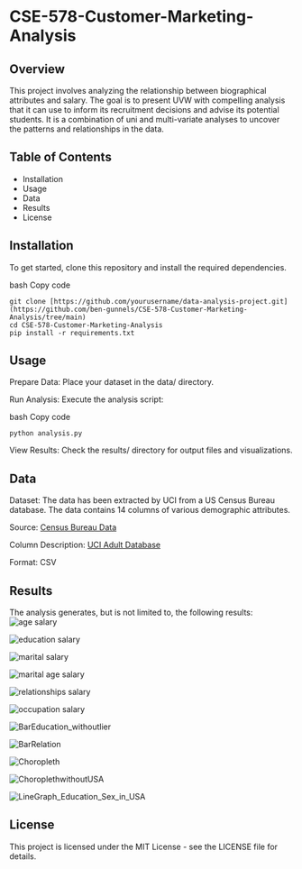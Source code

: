 ﻿# CSE-578-Customer-Marketing-Analysis
## Overview
This project involves analyzing the relationship between biographical attributes and salary. The goal is to present UVW with compelling analysis that it can use to inform its recruitment decisions and advise its potential students.
It is a combination of uni and multi-variate analyses to uncover the patterns and relationships in the data. 
## Table of Contents
* Installation
* Usage
* Data
* Results
* License

## Installation
To get started, clone this repository and install the required dependencies.

bash
Copy code
```
git clone [https://github.com/yourusername/data-analysis-project.git](https://github.com/ben-gunnels/CSE-578-Customer-Marketing-Analysis/tree/main)
cd CSE-578-Customer-Marketing-Analysis
pip install -r requirements.txt
```

## Usage
Prepare Data: Place your dataset in the data/ directory.

Run Analysis: Execute the analysis script:

bash
Copy code
```
python analysis.py
```
View Results: Check the results/ directory for output files and visualizations.

## Data
Dataset: The data has been extracted by UCI from a US Census Bureau database. The data contains 14 columns of various demographic attributes. 

Source: [Census Bureau Data]([http://www.census.gov/ftp/pub/DES/www/welcome.html](https://archive.ics.uci.edu/ml/machine-learning-databases/adult/adult.data))

Column Description: [UCI Adult Database](https://archive.ics.uci.edu/ml/machine-learning-databases/adult/adult.names)

Format: CSV

## Results
The analysis generates, but is not limited to, the following results:
![age salary](https://github.com/user-attachments/assets/f6059da7-d96b-4910-84e4-599f032268e4)

![education salary](https://github.com/user-attachments/assets/dd6b55ee-f87d-4224-84a8-b6efd1eb9169)

![marital salary](https://github.com/user-attachments/assets/d96590ae-d344-437d-85a0-ea19242cc910)

![marital age salary](https://github.com/user-attachments/assets/5ebc6421-e7ef-4fc6-9f50-6a8da7b472cd)

![relationships salary](https://github.com/user-attachments/assets/5f99b293-5ab5-4837-b08f-829a119cc7b7)

![occupation salary](https://github.com/user-attachments/assets/bff0320d-0844-4393-873f-9e32bca84844)

![BarEducation_withoutlier](https://github.com/user-attachments/assets/9c56683e-405a-4e62-9b61-2a1400536b84)

![BarRelation](https://github.com/user-attachments/assets/2e76c84d-2dc7-4f7f-a6ce-091d44ac48cf)

![Choropleth](https://github.com/user-attachments/assets/eec65550-8d08-45c0-86a5-79a0025c58b7)

![ChoroplethwithoutUSA](https://github.com/user-attachments/assets/5762479e-402f-4df4-a6ee-b085d752d530)

![LineGraph_Education_Sex_in_USA](https://github.com/user-attachments/assets/de42aea3-586b-4ade-98f6-f5b00c2b6338)

## License
This project is licensed under the MIT License - see the LICENSE file for details.

